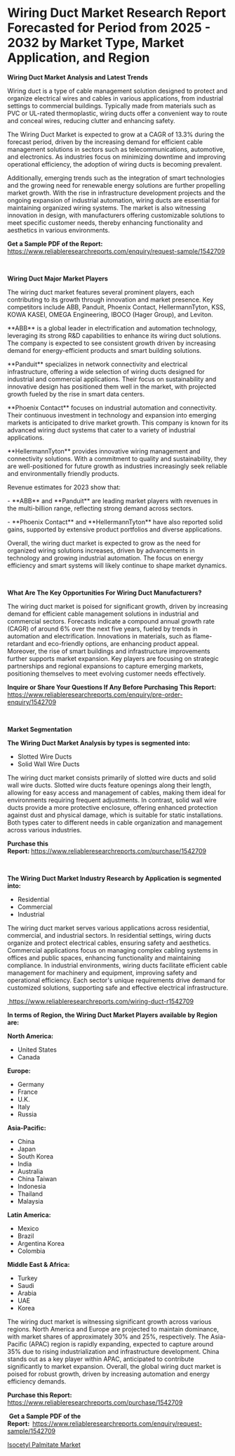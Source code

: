<p><h1>Wiring Duct Market Research Report Forecasted for Period from 2025 -  2032 by Market Type, Market Application, and Region</h1></p><p><strong>Wiring Duct Market Analysis and Latest Trends</strong></p>
<p><p>Wiring duct is a type of cable management solution designed to protect and organize electrical wires and cables in various applications, from industrial settings to commercial buildings. Typically made from materials such as PVC or UL-rated thermoplastic, wiring ducts offer a convenient way to route and conceal wires, reducing clutter and enhancing safety.</p><p>The Wiring Duct Market is expected to grow at a CAGR of 13.3% during the forecast period, driven by the increasing demand for efficient cable management solutions in sectors such as telecommunications, automotive, and electronics. As industries focus on minimizing downtime and improving operational efficiency, the adoption of wiring ducts is becoming prevalent. </p><p>Additionally, emerging trends such as the integration of smart technologies and the growing need for renewable energy solutions are further propelling market growth. With the rise in infrastructure development projects and the ongoing expansion of industrial automation, wiring ducts are essential for maintaining organized wiring systems. The market is also witnessing innovation in design, with manufacturers offering customizable solutions to meet specific customer needs, thereby enhancing functionality and aesthetics in various environments.</p></p>
<p><strong>Get a Sample PDF of the Report:&nbsp;</strong> <a href="https://www.reliableresearchreports.com/enquiry/request-sample/1542709?utm_campaign=3079&utm_medium=2&utm_source=Github&utm_content=ia&utm_term=31032025&utm_id=wiring-duct">https://www.reliableresearchreports.com/enquiry/request-sample/1542709</a></p>
<p>&nbsp;</p>
<p><strong>Wiring Duct Major Market Players</strong></p>
<p><p>The wiring duct market features several prominent players, each contributing to its growth through innovation and market presence. Key competitors include ABB, Panduit, Phoenix Contact, HellermannTyton, KSS, KOWA KASEI, OMEGA Engineering, IBOCO (Hager Group), and Leviton.</p><p>**ABB** is a global leader in electrification and automation technology, leveraging its strong R&D capabilities to enhance its wiring duct solutions. The company is expected to see consistent growth driven by increasing demand for energy-efficient products and smart building solutions.</p><p>**Panduit** specializes in network connectivity and electrical infrastructure, offering a wide selection of wiring ducts designed for industrial and commercial applications. Their focus on sustainability and innovative design has positioned them well in the market, with projected growth fueled by the rise in smart data centers.</p><p>**Phoenix Contact** focuses on industrial automation and connectivity. Their continuous investment in technology and expansion into emerging markets is anticipated to drive market growth. This company is known for its advanced wiring duct systems that cater to a variety of industrial applications.</p><p>**HellermannTyton** provides innovative wiring management and connectivity solutions. With a commitment to quality and sustainability, they are well-positioned for future growth as industries increasingly seek reliable and environmentally friendly products.</p><p>Revenue estimates for 2023 show that:</p><p>- **ABB** and **Panduit** are leading market players with revenues in the multi-billion range, reflecting strong demand across sectors.</p><p>- **Phoenix Contact** and **HellermannTyton** have also reported solid gains, supported by extensive product portfolios and diverse applications.</p><p>Overall, the wiring duct market is expected to grow as the need for organized wiring solutions increases, driven by advancements in technology and growing industrial automation. The focus on energy efficiency and smart systems will likely continue to shape market dynamics.</p></p>
<p>&nbsp;</p>
<p><strong>What Are The Key Opportunities For Wiring Duct Manufacturers?</strong></p>
<p><p>The wiring duct market is poised for significant growth, driven by increasing demand for efficient cable management solutions in industrial and commercial sectors. Forecasts indicate a compound annual growth rate (CAGR) of around 6% over the next five years, fueled by trends in automation and electrification. Innovations in materials, such as flame-retardant and eco-friendly options, are enhancing product appeal. Moreover, the rise of smart buildings and infrastructure improvements further supports market expansion. Key players are focusing on strategic partnerships and regional expansions to capture emerging markets, positioning themselves to meet evolving customer needs effectively.</p></p>
<p><strong>Inquire or Share Your Questions If Any Before Purchasing This Report:</strong> <a href="https://www.reliableresearchreports.com/enquiry/pre-order-enquiry/1542709?utm_campaign=3079&utm_medium=2&utm_source=Github&utm_content=ia&utm_term=31032025&utm_id=wiring-duct">https://www.reliableresearchreports.com/enquiry/pre-order-enquiry/1542709</a></p>
<p>&nbsp;</p>
<p><strong>Market Segmentation</strong></p>
<p><strong>The Wiring Duct Market Analysis by types is segmented into:</strong></p>
<p><ul><li>Slotted Wire Ducts</li><li>Solid Wall Wire Ducts</li></ul></p>
<p><p>The wiring duct market consists primarily of slotted wire ducts and solid wall wire ducts. Slotted wire ducts feature openings along their length, allowing for easy access and management of cables, making them ideal for environments requiring frequent adjustments. In contrast, solid wall wire ducts provide a more protective enclosure, offering enhanced protection against dust and physical damage, which is suitable for static installations. Both types cater to different needs in cable organization and management across various industries.</p></p>
<p><strong>Purchase this Report:&nbsp;</strong><a href="https://www.reliableresearchreports.com/purchase/1542709?utm_campaign=3079&utm_medium=2&utm_source=Github&utm_content=ia&utm_term=31032025&utm_id=wiring-duct">https://www.reliableresearchreports.com/purchase/1542709</a></p>
<p>&nbsp;</p>
<p><strong>The Wiring Duct Market Industry Research by Application is segmented into:</strong></p>
<p><ul><li>Residential</li><li>Commercial</li><li>Industrial</li></ul></p>
<p><p>The wiring duct market serves various applications across residential, commercial, and industrial sectors. In residential settings, wiring ducts organize and protect electrical cables, ensuring safety and aesthetics. Commercial applications focus on managing complex cabling systems in offices and public spaces, enhancing functionality and maintaining compliance. In industrial environments, wiring ducts facilitate efficient cable management for machinery and equipment, improving safety and operational efficiency. Each sector's unique requirements drive demand for customized solutions, supporting safe and effective electrical infrastructure.</p></p>
<p><a href="https://www.reliableresearchreports.com/wiring-duct-r1542709?utm_campaign=3079&utm_medium=2&utm_source=Github&utm_content=ia&utm_term=31032025&utm_id=wiring-duct">&nbsp;https://www.reliableresearchreports.com/wiring-duct-r1542709</a></p>
<p><strong>In terms of Region, the Wiring Duct Market Players available by Region are:</strong></p>
<p>
    <p> <strong> North America: </strong>
        <ul>
            <li>United States</li>
            <li>Canada</li>
        </ul>
        </p> 
    <p> <strong> Europe: </strong>
        <ul>
            <li>Germany</li>
            <li>France</li>
            <li>U.K.</li>
            <li>Italy</li>
            <li>Russia</li>
        </ul>
        </p> 
    <p> <strong> Asia-Pacific: </strong>
        <ul>
            <li>China</li>
            <li>Japan</li>
            <li>South Korea</li>
            <li>India</li>
            <li>Australia</li>
            <li>China Taiwan</li>
            <li>Indonesia</li>
            <li>Thailand</li>
            <li>Malaysia</li>
        </ul>
        </p> 
    <p> <strong> Latin America: </strong>
        <ul>
            <li>Mexico</li>
            <li>Brazil</li>
            <li>Argentina Korea</li>
            <li>Colombia</li>
        </ul>
        </p> 
    <p> <strong> Middle East & Africa: </strong>
        <ul>
            <li>Turkey</li>
            <li>Saudi</li>
            <li>Arabia</li>
            <li>UAE</li>
            <li>Korea</li>
        </ul>
    </p>
    </p>
<p><p>The wiring duct market is witnessing significant growth across various regions. North America and Europe are projected to maintain dominance, with market shares of approximately 30% and 25%, respectively. The Asia-Pacific (APAC) region is rapidly expanding, expected to capture around 35% due to rising industrialization and infrastructure development. China stands out as a key player within APAC, anticipated to contribute significantly to market expansion. Overall, the global wiring duct market is poised for robust growth, driven by increasing automation and energy efficiency demands.</p></p>
<p><strong>Purchase this Report: </strong><a href="https://www.reliableresearchreports.com/purchase/1542709?utm_campaign=3079&utm_medium=2&utm_source=Github&utm_content=ia&utm_term=31032025&utm_id=wiring-duct">https://www.reliableresearchreports.com/purchase/1542709</a></p>
<p>&nbsp;<strong>Get a Sample PDF of the Report:&nbsp;&nbsp;</strong><a href="https://www.reliableresearchreports.com/enquiry/request-sample/1542709?utm_campaign=3079&utm_medium=2&utm_source=Github&utm_content=ia&utm_term=31032025&utm_id=wiring-duct">https://www.reliableresearchreports.com/enquiry/request-sample/1542709</a></p>
<p><strong></strong></p>
<p><p><a href="https://github.com/waldarolka1j/Market-Research-Report-List-1/blob/main/isocetyl-palmitate-market.md?utm_campaign=3079&utm_medium=2&utm_source=Github&utm_content=ia&utm_term=31032025&utm_id=wiring-duct">Isocetyl Palmitate Market</a></p></p>